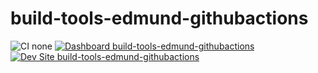 # build-tools-edmund-githubactions

![CI none](https://img.shields.io/badge/ci-none-orange.svg)
[![Dashboard build-tools-edmund-githubactions](https://img.shields.io/badge/dashboard-build_tools_edmund_githubactions-yellow.svg)](https://dashboard.pantheon.io/sites/9ae2ed8c-634b-4bb6-ad2e-9dc398f9e562#dev/code)
[![Dev Site build-tools-edmund-githubactions](https://img.shields.io/badge/site-build_tools_edmund_githubactions-blue.svg)](http://dev-build-tools-edmund-githubactions.pantheonsite.io/)
